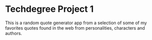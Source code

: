 # Techdegree Project 1

This is a random quote generator app from a selection of some of my favorites quotes found in the web from personalities, characters and authors.